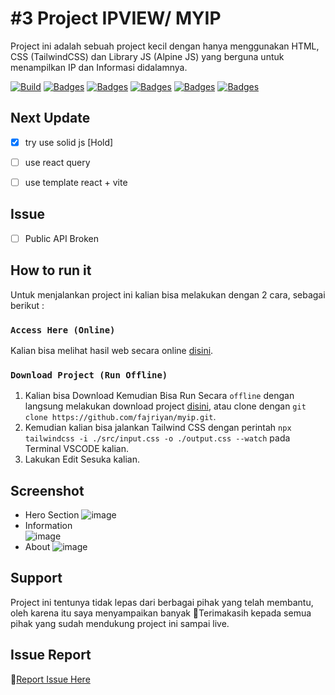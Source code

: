 # #3 Project IPVIEW/ MYIP

Project ini adalah sebuah project kecil dengan hanya menggunakan HTML, CSS (TailwindCSS) dan Library JS (Alpine JS) yang berguna untuk menampilkan IP dan Informasi didalamnya.


[![Build](https://img.shields.io/github/followers/fajriyan?label=Follow%20Me&style=social)](https://github.com/login?return_to=https%3A%2F%2Fgithub.com%2Ffajriyan)
[![Badges](https://img.shields.io/github/stars/fajriyan/myip?style=social)]()
[![Badges](https://img.shields.io/github/languages/code-size/fajriyan/myip?label=Code%20Size&style=social)]()
[![Badges](https://img.shields.io/github/directory-file-count/fajriyan/myip?label=All%20Files&style=social)]()
[![Badges](https://img.shields.io/github/package-json/v/fajriyan/myip?label=package.json%20v.&style=social)]()
[![Badges](https://img.shields.io/npm/l/react?style=social)]()

## Next Update
- [x] try use solid js [Hold]
- [ ] use react query
- [ ] use template react + vite



## Issue
- [ ] Public API Broken

## How to run it

Untuk menjalankan project ini kalian bisa melakukan dengan 2 cara, sebagai berikut : 

### `Access Here (Online)`

Kalian bisa melihat hasil web secara online [disini](https://ipview.pages.dev/).


### `Download Project (Run Offline)`

1. Kalian bisa Download Kemudian Bisa Run Secara `offline` dengan langsung melakukan download project [disini](https://github.com/fajriyan/myip.git), atau clone dengan ``git clone https://github.com/fajriyan/myip.git``.
2. Kemudian kalian bisa jalankan Tailwind CSS dengan perintah ``npx tailwindcss -i ./src/input.css -o ./output.css --watch`` pada Terminal VSCODE kalian.
3. Lakukan Edit Sesuka kalian.

## Screenshot
- Hero Section 
![image](https://github.com/fajriyan/myip/assets/56616688/07ffc246-f649-4930-99a0-89755e4a8872)
- Information  
![image](https://github.com/fajriyan/myip/assets/56616688/ed6aa597-eb4b-480e-92c8-a78639d7784e)
- About
![image](https://github.com/fajriyan/myip/assets/56616688/fea6584e-df83-4681-80f0-170b754df95b)


## Support
Project ini tentunya tidak lepas dari berbagai pihak yang telah membantu, oleh karena itu saya menyampaikan banyak 🙏Terimakasih kepada semua pihak yang sudah mendukung project ini sampai live.

## Issue Report
📢[Report Issue Here](https://github.com/fajriyan/myip/issues/new)
